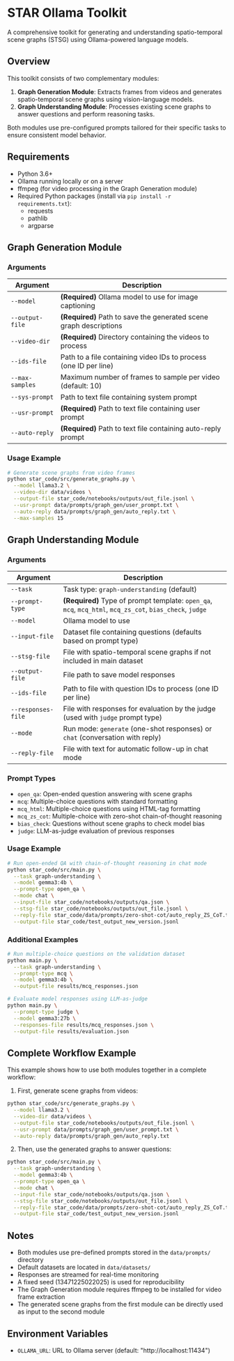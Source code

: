 # STAR Ollama Toolkit

A comprehensive toolkit for generating and understanding spatio-temporal scene graphs (STSG) using Ollama-powered language models.

## Overview

This toolkit consists of two complementary modules:

1. **Graph Generation Module**: Extracts frames from videos and generates spatio-temporal scene graphs using vision-language models.
2. **Graph Understanding Module**: Processes existing scene graphs to answer questions and perform reasoning tasks.

Both modules use pre-configured prompts tailored for their specific tasks to ensure consistent model behavior.

## Requirements

- Python 3.6+
- Ollama running locally or on a server
- ffmpeg (for video processing in the Graph Generation module)
- Required Python packages (install via `pip install -r requirements.txt`):
  - requests
  - pathlib
  - argparse

## Graph Generation Module

### Arguments

| Argument | Description |
|----------|-------------|
| `--model` | **(Required)** Ollama model to use for image captioning |
| `--output-file` | **(Required)** Path to save the generated scene graph descriptions |
| `--video-dir` | **(Required)** Directory containing the videos to process |
| `--ids-file` | Path to a file containing video IDs to process (one ID per line) |
| `--max-samples` | Maximum number of frames to sample per video (default: 10) |
| `--sys-prompt` | Path to text file containing system prompt |
| `--usr-prompt` | **(Required)** Path to text file containing user prompt |
| `--auto-reply` | **(Required)** Path to text file containing auto-reply prompt |

### Usage Example

```bash
# Generate scene graphs from video frames
python star_code/src/generate_graphs.py \
  --model llama3.2 \
  --video-dir data/videos \
  --output-file star_code/notebooks/outputs/out_file.jsonl \
  --usr-prompt data/prompts/graph_gen/user_prompt.txt \
  --auto-reply data/prompts/graph_gen/auto_reply.txt \
  --max-samples 15
```

## Graph Understanding Module

### Arguments

| Argument | Description |
|----------|-------------|
| `--task` | Task type: `graph-understanding` (default) |
| `--prompt-type` | **(Required)** Type of prompt template: `open_qa`, `mcq`, `mcq_html`, `mcq_zs_cot`, `bias_check`, `judge` |
| `--model` | Ollama model to use |
| `--input-file` | Dataset file containing questions (defaults based on prompt type) |
| `--stsg-file` | File with spatio-temporal scene graphs if not included in main dataset |
| `--output-file` | File path to save model responses |
| `--ids-file` | Path to file with question IDs to process (one ID per line) |
| `--responses-file` | File with responses for evaluation by the judge (used with `judge` prompt type) |
| `--mode` | Run mode: `generate` (one-shot responses) or `chat` (conversation with reply) |
| `--reply-file` | File with text for automatic follow-up in chat mode |

### Prompt Types

- `open_qa`: Open-ended question answering with scene graphs
- `mcq`: Multiple-choice questions with standard formatting
- `mcq_html`: Multiple-choice questions using HTML-tag formatting
- `mcq_zs_cot`: Multiple-choice with zero-shot chain-of-thought reasoning
- `bias_check`: Questions without scene graphs to check model bias
- `judge`: LLM-as-judge evaluation of previous responses

### Usage Example

```bash
# Run open-ended QA with chain-of-thought reasoning in chat mode
python star_code/src/main.py \
  --task graph-understanding \
  --model gemma3:4b \
  --prompt-type open_qa \
  --mode chat \
  --input-file star_code/notebooks/outputs/qa.json \
  --stsg-file star_code/notebooks/outputs/out_file.jsonl \
  --reply-file star_code/data/prompts/zero-shot-cot/auto_reply_ZS_CoT.txt \
  --output-file star_code/test_output_new_version.jsonl
```

### Additional Examples

```bash
# Run multiple-choice questions on the validation dataset
python main.py \
  --task graph-understanding \
  --prompt-type mcq \
  --model gemma3:4b \
  --output-file results/mcq_responses.json

# Evaluate model responses using LLM-as-judge
python main.py \
  --prompt-type judge \
  --model gemma3:27b \
  --responses-file results/mcq_responses.json \
  --output-file results/evaluation.json
```

## Complete Workflow Example

This example shows how to use both modules together in a complete workflow:

1. First, generate scene graphs from videos:
```bash
python star_code/src/generate_graphs.py \
  --model llama3.2 \
  --video-dir data/videos \
  --output-file star_code/notebooks/outputs/out_file.jsonl \
  --usr-prompt data/prompts/graph_gen/user_prompt.txt \
  --auto-reply data/prompts/graph_gen/auto_reply.txt
```

2. Then, use the generated graphs to answer questions:
```bash
python star_code/src/main.py \
  --task graph-understanding \
  --model gemma3:4b \
  --prompt-type open_qa \
  --mode chat \
  --input-file star_code/notebooks/outputs/qa.json \
  --stsg-file star_code/notebooks/outputs/out_file.jsonl \
  --reply-file star_code/data/prompts/zero-shot-cot/auto_reply_ZS_CoT.txt \
  --output-file star_code/test_output_new_version.jsonl
```

## Notes

- Both modules use pre-defined prompts stored in the `data/prompts/` directory
- Default datasets are located in `data/datasets/`
- Responses are streamed for real-time monitoring
- A fixed seed (13471225022025) is used for reproducibility
- The Graph Generation module requires ffmpeg to be installed for video frame extraction
- The generated scene graphs from the first module can be directly used as input to the second module

## Environment Variables

- `OLLAMA_URL`: URL to Ollama server (default: "http://localhost:11434")